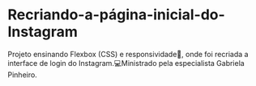 # Recriando-a-página-inicial-do-Instagram

Projeto ensinando Flexbox (CSS) e responsividade:iphone:, onde foi recriada a interface de login do Instagram.:computer:Ministrado pela especialista Gabriela Pinheiro.
